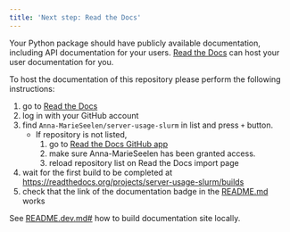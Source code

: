 ```yaml
---
title: 'Next step: Read the Docs'
---
```


Your Python package should have publicly available documentation, including API documentation for your users.
[Read the Docs](https://readthedocs.org) can host your user documentation for you.

To host the documentation of this repository please perform the following instructions:

1. go to [Read the Docs](https://readthedocs.org/dashboard/import/?)
1. log in with your GitHub account
1. find `Anna-MarieSeelen/server-usage-slurm` in list and press `+` button.
   * If repository is not listed,
      1. go to [Read the Docs GitHub app](https://github.com/settings/connections/applications/fae83c942bc1d89609e2)
      2. make sure Anna-MarieSeelen has been granted access.
      3. reload repository list on Read the Docs import page
1. wait for the first build to be completed at <https://readthedocs.org/projects/server-usage-slurm/builds>
1. check that the link of the documentation badge in the [README.md](https://github.com/Anna-MarieSeelen/server-usage-slurm) works

See [README.dev.md#](https://github.com/Anna-MarieSeelen/server-usage-slurm/blob/main/README.dev.md#generating-the-api-docs) how to build documentation site locally.
